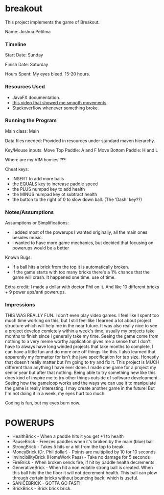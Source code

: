 # breakout

This project implements the game of Breakout.

Name: Joshua Petitma


### Timeline

Start Date: Sunday

Finish Date: Saturday

Hours Spent: My eyes bleed. 15-20 hours.

### Resources Used
*	JavaFX documentation.
*	[this video that showed me smooth movements](https://www.youtube.com/watch?v=L5GJ-i_6uGQ).
*	Stackoverflow whenever something broke.


### Running the Program

Main class: Main

Data files needed: Provided in resources under standard maven hierarchy.

Key/Mouse inputs:
Move Top Paddle: A and F
Move Bottom Paddle: H and L

Where are my VIM homies!?!?!

Cheat keys:
*	INSERT to add more balls
*	the EQUALS key to increase paddle speed
*	the PLUS numpad key to add health
*	the MINUS numpad key ot subtract health
*	the button to the right of 0 to slow down ball. (The 'Dash' key??)

### Notes/Assumptions

Assumptions or Simplifications:

*	I added most of the powerups I wanted originally, all the main ones besides music.
*	I wanted to have more game mechanics, but decided that focusing on powerups would be a better

Known Bugs:
*   If a ball hits a brick from the top it is automatically broken.
*   If the game starts with too many bricks there's a 1% chance that the game will crash. It happened one time.
	use of time.


Extra credit:
I made a dollar with doctor Phil on it. And like 10 different bricks + 9 power ups/anti powerups.


### Impressions
THIS WAS REALLY FUN. I don't even play video games. I feel like I spent too much time working on this,
but I still feel like I learned a lot about project structure which will help me in the near future. It was
also really nice to see a project develop comletely within a week's time, usually my projects take months to finish
since I generally take my time. Seeing the game come from nothing to a very meme worthy application gives me a sense that
I don't have to always have long winded projects that take months to complete, I can have a little fun and do more one
off things like this. I also learned that apparently my formatter for isn't the java specification for tab size. Honestly
that doesn't really matter but I'm going to try and fix it. This project is MUCH different than anything I have
ever done. I made one game for a project my senior year but after that nothing. Being able to try something new
like this does kind of inspire me to try other things outside of software development. Seeing how the gameloop
works and the ways we can use it to manipulate the game is really interesting. I may create another game in
the future! But I'm not doing it in a week, my eyes hurt too much.

Coding is fun, but my eyes burn now. 

# POWERUPS
*	HealthBrick - When a paddle hits it you get +1 to health
*	PauseBrick - Freezes paddles when it's broken by the main (blue) ball
*	StrongBrick - Takes 5 hits or a hit from the top to break
*	MoneyBrick (Dr. Phil dollar) - Points are multiplied by 10 for 10 seconds
*	InvincibilityBrick (HomeWork Pass) - Take no damage for 5 seconds
*	FireBrick - When broken sends fire, if hit by paddle health decrements
*	GenerativeBrick - When hit a non volatile strong ball is created. When this ball hits the
	the floor it will not decrement health. This ball can plow through certain bricks without
	bouncing back, which is useful.
*	SANICEBRICK - GOTTA GO FAST!
*	BrickBrick - Brick brick brick.
